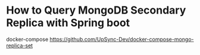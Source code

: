 # How to Query MongoDB Secondary Replica with Spring boot

docker-compose
https://github.com/UpSync-Dev/docker-compose-mongo-replica-set
